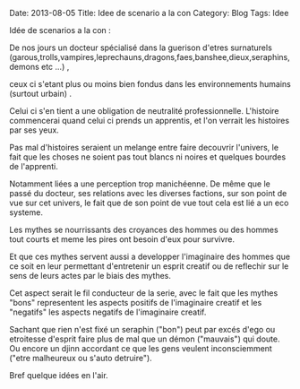 Date: 2013-08-05
Title: Idee de scenario a la con
Category: Blog
Tags: Idee

Idée de scenarios a la con :

De nos jours un docteur spécialisé dans la guerison d'etres surnaturels (garous,trolls,vampires,leprechauns,dragons,faes,banshee,dieux,seraphins,demons etc ...) , 

ceux ci s'etant plus ou moins bien fondus dans les environnements humains (surtout urbain) .

Celui ci s'en tient a une obligation de neutralité professionnelle. L'histoire commencerai quand celui ci prends un apprentis, et l'on verrait les histoires par ses yeux.

Pas mal d'histoires seraient un melange entre faire decouvrir l'univers, le fait que les choses ne soient pas tout blancs ni noires et quelques bourdes de l'apprenti.

Notamment liées a une perception trop manichéenne. De même que le passé du docteur, ses relations avec les diverses factions, sur son point de vue sur cet univers, le fait que de son point de vue tout cela est lié a un eco systeme. 

Les mythes se nourrissants des croyances des hommes ou des hommes tout courts et meme les pires ont besoin d'eux pour survivre. 

Et que ces mythes servent aussi a developper l'imaginaire des hommes que ce soit en leur permettant d'entretenir un esprit creatif ou de reflechir sur le sens de leurs actes par le biais des mythes. 

Cet aspect serait le fil conducteur de la serie, avec le fait que les mythes "bons" representent les aspects positifs de l'imaginaire creatif et les "negatifs" les aspects negatifs de l'imaginaire creatif. 

Sachant que rien n'est fixé un seraphin ("bon") peut par excés d'ego ou etroitesse d'esprit faire plus de mal que un démon ("mauvais") qui doute. Ou encore un djinn accordant ce que les gens veulent inconsciemment ("etre malheureux ou s'auto detruire"). 

Bref quelque idées en l'air.
